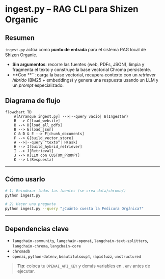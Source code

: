 # ingest.py – RAG CLI para Shizen Organic

## Resumen

`ingest.py` actúa como **punto de entrada** para el sistema RAG local de Shizen Organic.

- **Sin argumentos**: recorre las fuentes (web, PDFs, JSON), limpia y fragmenta el texto y construye la base vectorial Chroma persistente.
- **Con **``: carga la base vectorial, recupera contexto con un *retriever híbrido* (BM25 + embeddings) y genera una respuesta usando un LLM y un *prompt* especializado.



## Diagrama de flujo

```mermaid
flowchart TD
    A[Arranque ingest.py] -->|--query vacío| B(Ingestar)
    B --> C[load_website]
    B --> D[load_all_pdfs]
    B --> E[load_json]
    C & D & E --> F[chunk_documents]
    F --> G[build_vector_store]
    A -->|--query "texto"| H(ask)
    H --> I[build_hybrid_retriever]
    I --> J[Retrieval]
    J --> K[LLM con CUSTOM_PROMPT]
    K --> L[Respuesta]
```

---

## Cómo usarlo

```bash
# 1) Reindexar todas las fuentes (se crea data/chroma/)
python ingest.py

# 2) Hacer una pregunta
python ingest.py --query "¿Cuánto cuesta la Pedicura Orgánica?"
```

---

## Dependencias clave

- `langchain-community`, `langchain-openai`, `langchain-text-splitters`, `langchain-chroma`, `langchain-core`
- `chromadb`
- `openai`, `python-dotenv`, `beautifulsoup4`, `rapidfuzz`, `unstructured`

> **Tip**: coloca tu `OPENAI_API_KEY` y demás variables en `.env` antes de ejecutar.

